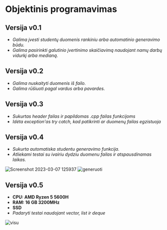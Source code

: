# Objektinis programavimas

## Versija v0.1
- *Galima įvesti studentų duomenis rankiniu arba automatinio generavimo būdu.*
- *Galima pasirinkti galutinio įvertinimo skaičiavimą naudojant namų darbų vidurkį arba medianą.*

## Versija v0.2
- *Galima nuskaityti duomenis iš failo.*
- *Galima rūšiuoti pagal vardus arba pavardes.*

## Versija v0.3
- *Sukurtas header failas ir papildomas .cpp failas funkcijoms*
- *Idėta exception'as try catch, kad patikrinti ar duomenų failas egzistuoja*

## Versija v0.4
- *Sukurta automatiska studentu generavimo funkcija.*
- *Atliekami testai su ivairiu dydziu duomenu failas ir atspausdinamas laikas.*

![Screenshot 2023-03-07 125937](https://user-images.githubusercontent.com/126052244/223404430-c17f33c4-d53b-4f4b-a06b-4faf1e95caf9.png)
![generuoti](https://user-images.githubusercontent.com/126052244/223408390-56ce35d4-ae84-40bb-951c-298a19008fd6.png)

## Versija v0.5

- **CPU: AMD Ryzen 5 5600H**
- **RAM: 16 GB 3200MHz**
- **SSD**
- *Padaryti testai naudojant vector, list ir deque*

![visu](https://user-images.githubusercontent.com/126052244/226883732-139d5827-5580-4cd8-a012-b17db363d962.png)



